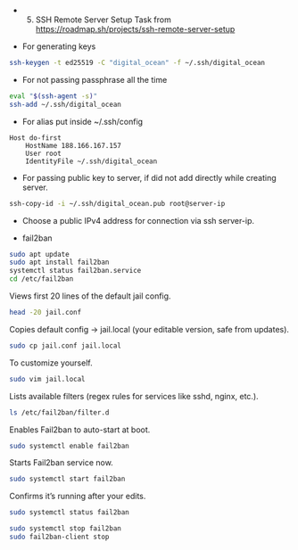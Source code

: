 - 5. SSH Remote Server Setup Task from https://roadmap.sh/projects/ssh-remote-server-setup

- For generating keys
```bash
ssh-keygen -t ed25519 -C "digital_ocean" -f ~/.ssh/digital_ocean
````

* For not passing passphrase all the time

```bash
eval "$(ssh-agent -s)"
ssh-add ~/.ssh/digital_ocean
```

* For alias put inside \~/.ssh/config

```ssh-config
Host do-first
    HostName 188.166.167.157
    User root
    IdentityFile ~/.ssh/digital_ocean
```

* For passing public key to server, if did not add directly while creating server.

```bash
ssh-copy-id -i ~/.ssh/digital_ocean.pub root@server-ip
```

* Choose a public IPv4 address for connection via ssh server-ip.

* fail2ban

```bash
sudo apt update
sudo apt install fail2ban
systemctl status fail2ban.service
cd /etc/fail2ban
```

Views first 20 lines of the default jail config.

```bash
head -20 jail.conf
```

Copies default config → jail.local (your editable version, safe from updates).

```bash
sudo cp jail.conf jail.local
```

To customize yourself.

```bash
sudo vim jail.local
```

Lists available filters (regex rules for services like sshd, nginx, etc.).

```bash
ls /etc/fail2ban/filter.d
```

Enables Fail2ban to auto-start at boot.

```bash
sudo systemctl enable fail2ban
```

Starts Fail2ban service now.

```bash
sudo systemctl start fail2ban
```

Confirms it’s running after your edits.

```bash
sudo systemctl status fail2ban
```

```bash
sudo systemctl stop fail2ban
sudo fail2ban-client stop
```
